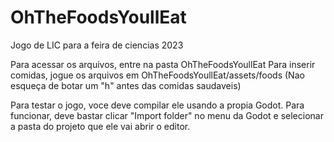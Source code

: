 # OhTheFoodsYoullEat
Jogo de LIC para a feira de ciencias 2023

Para acessar os arquivos, entre na pasta OhTheFoodsYoullEat
Para inserir comidas, jogue os arquivos em OhTheFoodsYoullEat/assets/foods (Nao esqueça de botar um "h" antes das comidas saudaveis)

Para testar o jogo, voce deve compilar ele usando a propia Godot. Para funcionar, deve bastar clicar "Import folder" no menu da Godot e selecionar a pasta do projeto que ele vai abrir o editor.

